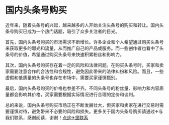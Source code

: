 # 国内头条号购买

近年来，随着头条号的兴起，越来越多的人开始关注头条号的购买和转让。国内头条号购买已成为一个热门话题，吸引了众多关注者的目光。

首先，国内头条号购买的市场需求不断增长。许多企业和个人希望通过购买头条号来获取更多的曝光和流量，从而推广自己的产品或服务。而一些创作者也看中了头条号的价值，希望通过购买头条号来快速积累粉丝和影响力。

其次，国内头条号购买存在着一定的风险和法律问题。在购买头条号时，买家和卖家需要注意合作的合法性和合规性，避免因此带来的法律纠纷和风险。而且，一些虚假和低质量的头条号也存在市场中，需要买家谨慎甄别。

最后，国内头条号购买的价格也参差不齐。不同头条号的粉丝量、影响力和内容质量都会影响其价格，买家需要根据实际情况进行合理的定价和谈判。

总的来说，国内头条号购买市场正在不断发展壮大，但买家和卖家在进行交易时需要谨慎对待，避免带来不必要的风险和损失。更多关于国内头条号购买请通过✈与我们联系，感谢阅读，谢谢！[点这✈里联系](https://d.k02.cc)